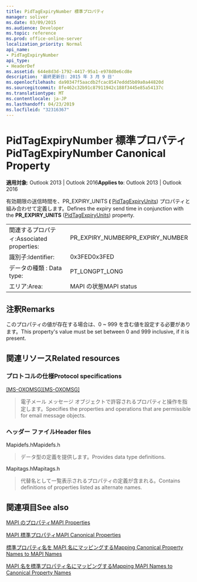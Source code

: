 ```yaml
---
title: PidTagExpiryNumber 標準プロパティ
manager: soliver
ms.date: 03/09/2015
ms.audience: Developer
ms.topic: reference
ms.prod: office-online-server
localization_priority: Normal
api_name:
- PidTagExpiryNumber
api_type:
- HeaderDef
ms.assetid: 644e8d3d-1792-4417-95a1-e978d0e6cd8e
description: '最終更新日: 2015 年 3 月 9 日'
ms.openlocfilehash: da90347f5aacdb2fcac8547eddd5b89a0a44820d
ms.sourcegitcommit: 8fe462c32b91c87911942c188f3445e85a54137c
ms.translationtype: MT
ms.contentlocale: ja-JP
ms.lasthandoff: 04/23/2019
ms.locfileid: "32316367"
---
```

# <a name="pidtagexpirynumber-canonical-property"></a><span data-ttu-id="a17d9-103">PidTagExpiryNumber 標準プロパティ</span><span class="sxs-lookup"><span data-stu-id="a17d9-103">PidTagExpiryNumber Canonical Property</span></span>

  
  
<span data-ttu-id="a17d9-104">**適用対象**: Outlook 2013 | Outlook 2016</span><span class="sxs-lookup"><span data-stu-id="a17d9-104">**Applies to**: Outlook 2013 | Outlook 2016</span></span> 
  
<span data-ttu-id="a17d9-105">有効期限の送信時間を、PR_EXPIRY_UNITS **(** [PidTagExpiryUnits](pidtagexpiryunits-canonical-property.md)) プロパティと組み合わせて定義します。</span><span class="sxs-lookup"><span data-stu-id="a17d9-105">Defines the expiry send time in conjunction with the **PR_EXPIRY_UNITS** ([PidTagExpiryUnits](pidtagexpiryunits-canonical-property.md)) property.</span></span>
  
|||
|:-----|:-----|
|<span data-ttu-id="a17d9-106">関連するプロパティ:</span><span class="sxs-lookup"><span data-stu-id="a17d9-106">Associated properties:</span></span>  <br/> |<span data-ttu-id="a17d9-107">PR_EXPIRY_NUMBER</span><span class="sxs-lookup"><span data-stu-id="a17d9-107">PR_EXPIRY_NUMBER</span></span>  <br/> |
|<span data-ttu-id="a17d9-108">識別子:</span><span class="sxs-lookup"><span data-stu-id="a17d9-108">Identifier:</span></span>  <br/> |<span data-ttu-id="a17d9-109">0x3FED</span><span class="sxs-lookup"><span data-stu-id="a17d9-109">0x3FED</span></span>  <br/> |
|<span data-ttu-id="a17d9-110">データの種類 : </span><span class="sxs-lookup"><span data-stu-id="a17d9-110">Data type:</span></span>  <br/> |<span data-ttu-id="a17d9-111">PT_LONG</span><span class="sxs-lookup"><span data-stu-id="a17d9-111">PT_LONG</span></span>  <br/> |
|<span data-ttu-id="a17d9-112">エリア:</span><span class="sxs-lookup"><span data-stu-id="a17d9-112">Area:</span></span>  <br/> |<span data-ttu-id="a17d9-113">MAPI の状態</span><span class="sxs-lookup"><span data-stu-id="a17d9-113">MAPI status</span></span>  <br/> |
   
## <a name="remarks"></a><span data-ttu-id="a17d9-114">注釈</span><span class="sxs-lookup"><span data-stu-id="a17d9-114">Remarks</span></span>

<span data-ttu-id="a17d9-115">このプロパティの値が存在する場合は、0 ~ 999 を含む値を設定する必要があります。</span><span class="sxs-lookup"><span data-stu-id="a17d9-115">This property's value must be set between 0 and 999 inclusive, if it is present.</span></span>
  
## <a name="related-resources"></a><span data-ttu-id="a17d9-116">関連リソース</span><span class="sxs-lookup"><span data-stu-id="a17d9-116">Related resources</span></span>

### <a name="protocol-specifications"></a><span data-ttu-id="a17d9-117">プロトコルの仕様</span><span class="sxs-lookup"><span data-stu-id="a17d9-117">Protocol specifications</span></span>

<span data-ttu-id="a17d9-118">[[MS-OXOMSG]](https://msdn.microsoft.com/library/daa9120f-f325-4afb-a738-28f91049ab3c%28Office.15%29.aspx)</span><span class="sxs-lookup"><span data-stu-id="a17d9-118">[[MS-OXOMSG]](https://msdn.microsoft.com/library/daa9120f-f325-4afb-a738-28f91049ab3c%28Office.15%29.aspx)</span></span>
  
> <span data-ttu-id="a17d9-119">電子メール メッセージ オブジェクトで許容されるプロパティと操作を指定します。</span><span class="sxs-lookup"><span data-stu-id="a17d9-119">Specifies the properties and operations that are permissible for email message objects.</span></span>
    
### <a name="header-files"></a><span data-ttu-id="a17d9-120">ヘッダー ファイル</span><span class="sxs-lookup"><span data-stu-id="a17d9-120">Header files</span></span>

<span data-ttu-id="a17d9-121">Mapidefs.h</span><span class="sxs-lookup"><span data-stu-id="a17d9-121">Mapidefs.h</span></span>
  
> <span data-ttu-id="a17d9-122">データ型の定義を提供します。</span><span class="sxs-lookup"><span data-stu-id="a17d9-122">Provides data type definitions.</span></span>
    
<span data-ttu-id="a17d9-123">Mapitags.h</span><span class="sxs-lookup"><span data-stu-id="a17d9-123">Mapitags.h</span></span>
  
> <span data-ttu-id="a17d9-124">代替名として一覧表示されるプロパティの定義が含まれる。</span><span class="sxs-lookup"><span data-stu-id="a17d9-124">Contains definitions of properties listed as alternate names.</span></span>
    
## <a name="see-also"></a><span data-ttu-id="a17d9-125">関連項目</span><span class="sxs-lookup"><span data-stu-id="a17d9-125">See also</span></span>



[<span data-ttu-id="a17d9-126">MAPI のプロパティ</span><span class="sxs-lookup"><span data-stu-id="a17d9-126">MAPI Properties</span></span>](mapi-properties.md)
  
[<span data-ttu-id="a17d9-127">MAPI 標準プロパティ</span><span class="sxs-lookup"><span data-stu-id="a17d9-127">MAPI Canonical Properties</span></span>](mapi-canonical-properties.md)
  
[<span data-ttu-id="a17d9-128">標準プロパティ名を MAPI 名にマッピングする</span><span class="sxs-lookup"><span data-stu-id="a17d9-128">Mapping Canonical Property Names to MAPI Names</span></span>](mapping-canonical-property-names-to-mapi-names.md)
  
[<span data-ttu-id="a17d9-129">MAPI 名を標準プロパティ名にマッピングする</span><span class="sxs-lookup"><span data-stu-id="a17d9-129">Mapping MAPI Names to Canonical Property Names</span></span>](mapping-mapi-names-to-canonical-property-names.md)

